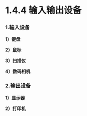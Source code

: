 # 1.4.4 输入输出设备

### **1.输入设备**

**1）键盘**

**2）鼠标**

**3）扫描仪**

**4）数码相机**

### **2.输出设备**

**1）显示器**

**2）打印机**
